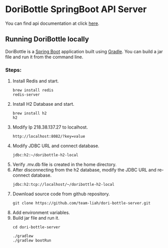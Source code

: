 # DoriBottle SpringBoot API Server

You can find api documentation at click [here](https://api.doribottle-id.co.kr/swagger-ui/index.html).

## Running DoriBottle locally
DoriBottle is a [Spring Boot](https://spring.io/guides/gs/spring-boot) application built using [Gradle](https://spring.io/guides/gs/gradle/). You can build a jar file and run it from the command line.

### Steps:
1) Install Redis and start.
   ```
   brew install redis
   redis-server
   ```
2) Install H2 Database and start.
   ```
   brew install h2
   h2
   ```
3) Modify Ip 218.38.137.27 to localhost.
   ```
   http://localhost:8082/?key=value
   ```
4) Modify JDBC URL and connect database.
   ```
   jdbc:h2:~/doribottle-h2-local
   ```
5) Verify .mv.db file is created in the home directory.
6) After disconnecting from the h2 database, modify the JDBC URL and re-connect database.
   ```
   jdbc:h2:tcp://localhost/~/doribottle-h2-local
   ```
7) Download source code from github repository.
   ```
   git clone https://github.com/team-liah/dori-bottle-server.git
   ```
8) Add environment variables.
9) Build jar file and run it.
   ```
   cd dori-bottle-server
   
   ./gradlew
   ./gradlew bootRun
   ```